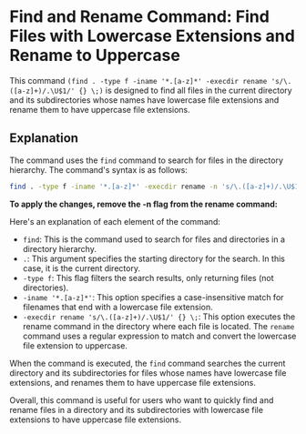 # Find and Rename Command: Find Files with Lowercase Extensions and Rename to Uppercase

This command `(find . -type f -iname '*.[a-z]*' -execdir rename 's/\.([a-z]+)/.\U$1/' {} \;)` is designed to find all files in the current directory and its subdirectories whose names have lowercase file extensions and rename them to have uppercase file extensions.

## Explanation
The command uses the `find` command to search for files in the directory hierarchy. The command's syntax is as follows:

```bash
find . -type f -iname '*.[a-z]*' -execdir rename -n 's/\.([a-z]+)/.\U$1/' {} \;
```
__To apply the changes, remove the -n flag from the rename command:__

Here's an explanation of each element of the command:

* `find`: This is the command used to search for files and directories in a directory hierarchy.
* `.`: This argument specifies the starting directory for the search. In this case, it is the current directory.
* `-type f`: This flag filters the search results, only returning files (not directories).
* `-iname '*.[a-z]*'`: This option specifies a case-insensitive match for filenames that end with a lowercase file extension.
* `-execdir rename 's/\.([a-z]+)/.\U$1/' {} \;`: This option executes the rename command in the directory where each file is located. The `rename` command uses a regular expression to match and convert the lowercase file extension to uppercase.

When the command is executed, the `find` command searches the current directory and its subdirectories for files whose names have lowercase file extensions, and renames them to have uppercase file extensions.

Overall, this command is useful for users who want to quickly find and rename files in a directory and its subdirectories with lowercase file extensions to have uppercase file extensions.
